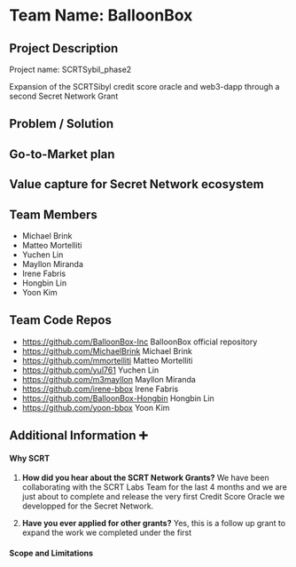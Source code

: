 # Team Name: BalloonBox

## Project Description 
Project name: SCRTSybil_phase2

Expansion of the SCRTSibyl credit score oracle and web3-dapp through a second Secret Network Grant

## Problem / Solution  

 
## Go-to-Market plan

 
## Value capture for Secret Network ecosystem



## Team Members
* Michael Brink
* Matteo Mortelliti
* Yuchen Lin
* Mayllon Miranda
* Irene Fabris
* Hongbin Lin
* Yoon Kim

## Team Code Repos
- https://github.com/BalloonBox-Inc BalloonBox official repository
- https://github.com/MichaelBrink Michael Brink
- https://github.com/mmortelliti Matteo Mortelliti
- https://github.com/yul761 Yuchen Lin
- https://github.com/m3mayllon Mayllon Miranda
- https://github.com/irene-bbox Irene Fabris
- https://github.com/BalloonBox-Hongbin Hongbin Lin 
- https://github.com/yoon-bbox Yoon Kim
 


## Additional Information :heavy_plus_sign:

#### Why SCRT

1. **How did you hear about the SCRT Network Grants?** We have been collaborating with the SCRT Labs Team for the last 4 months and we are just about to complete and release the very first Credit Score Oracle we developped for the Secret Network.

2. **Have you ever applied for other grants?** Yes, this is a follow up grant to expand the work we completed under the first 

 
 
#### Scope and Limitations

 

